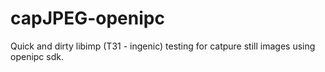 # capJPEG-openipc

Quick and dirty libimp (T31 - ingenic) testing for catpure still images using openipc sdk.
